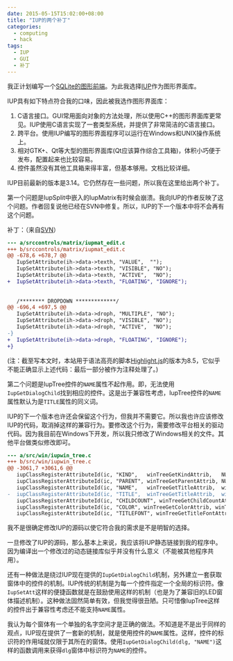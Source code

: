 ```yaml
---
date: 2015-05-15T15:02:00+08:00
title: "IUP的两个补丁"
categories:
  - computing
  - hack
tags:
  - IUP
  - GUI
  - 补丁
---
```


我正计划编写一个[SQLite的图形前端](https://www.github.com/z-rui/yasf)。为此我选择[IUP](http://webserver2.tecgraf.puc-rio.br/iup/)作为图形界面库。

IUP具有如下特点符合我的口味，因此被我选作图形界面库：

1. C语言接口。GUI常用面向对象的方法处理，所以使用C++的图形界面库更常见。IUP使用C语言实现了一套类型系统，并提供了非常简洁的C语言接口。
2. 跨平台。使用IUP编写的图形界面程序可以运行在Windows和UNIX操作系统上。
2. 相对GTK+、Qt等大型的图形界面库(Qt应该算作综合工具箱)，体积小巧便于发布，配置起来也比较容易。
3. 控件虽然没有其他工具箱来得丰富，但基本够用。文档比较详细。

IUP目前最新的版本是3.14。它仍然存在一些问题，所以我在这里给出两个补丁。

第一个问题是IupSplit中嵌入的IupMatrix有时候会崩溃。我向IUP的作者反映了这个问题。作者回复说他已经在SVN中修复。所以，IUP的下一个版本中将不会再有这个问题。

补丁：（来自[SVN](http://sourceforge.net/p/iup/iup/2897/tree//trunk/iup/srccontrols/matrix/iupmat_edit.c?diff=53d9aa9d0910d44ffbc10019:2896)）

```patch
--- a/srccontrols/matrix/iupmat_edit.c
+++ b/srccontrols/matrix/iupmat_edit.c
@@ -678,6 +678,7 @@
   IupSetAttribute(ih->data->texth, "VALUE",  "");
   IupSetAttribute(ih->data->texth, "VISIBLE", "NO");
   IupSetAttribute(ih->data->texth, "ACTIVE",  "NO");
+  IupSetAttribute(ih->data->texth, "FLOATING", "IGNORE");
 
 
   /******** DROPDOWN *************/
@@ -696,4 +697,5 @@
   IupSetAttribute(ih->data->droph, "MULTIPLE", "NO");
   IupSetAttribute(ih->data->droph, "VISIBLE", "NO");
   IupSetAttribute(ih->data->droph, "ACTIVE",  "NO");
-}
+  IupSetAttribute(ih->data->droph, "FLOATING", "IGNORE");
+}
```

(注：截至写本文时，本站用于语法高亮的脚本[Highlight.js](https://highlightjs.org/)的版本为8.5，它似乎不能正确显示上述代码：最后一部分被作为注释处理了。)

第二个问题是IupTree控件的`NAME`属性不起作用。即，无法使用`IupGetDialogChild`找到相应的控件。这是出于兼容性考虑，IupTree控件的`NAME`属性默认为是`TITLE`属性的同义词。

IUP的下一个版本也许还会保留这个行为，但我并不需要它。所以我也许应该修改IUP的代码，取消掉这样的兼容行为。要修改这个行为，需要修改平台相关的驱动代码。因为我目前在Windows下开发，所以我只修改了Windows相关的文件。其他平台做类似修改即可。

```patch
--- a/src/win/iupwin_tree.c
+++ b/src/win/iupwin_tree.c
@@ -3061,7 +3061,6 @@
   iupClassRegisterAttributeId(ic, "KIND",   winTreeGetKindAttrib,   NULL, IUPAF_READONLY|IUPAF_NO_INHERIT);
   iupClassRegisterAttributeId(ic, "PARENT", winTreeGetParentAttrib, NULL, IUPAF_READONLY|IUPAF_NO_INHERIT);
   iupClassRegisterAttributeId(ic, "NAME",   winTreeGetTitleAttrib,  winTreeSetTitleAttrib, IUPAF_NO_INHERIT);
-  iupClassRegisterAttributeId(ic, "TITLE",  winTreeGetTitleAttrib,  winTreeSetTitleAttrib, IUPAF_NO_INHERIT);
   iupClassRegisterAttributeId(ic, "CHILDCOUNT", winTreeGetChildCountAttrib, NULL, IUPAF_READONLY|IUPAF_NO_INHERIT);
   iupClassRegisterAttributeId(ic, "COLOR", winTreeGetColorAttrib, winTreeSetColorAttrib, IUPAF_NO_INHERIT);
   iupClassRegisterAttributeId(ic, "TITLEFONT", winTreeGetTitleFontAttrib, winTreeSetTitleFontAttrib, IUPAF_NO_INHERIT);
```

我不是很确定修改IUP的源码以使它符合我的需求是不是明智的选择。

一旦修改了IUP的源码，那么基本上来说，我应该将IUP静态链接到我的程序中。因为编译出一个修改过的动态链接库似乎并没有什么意义（不能被其他程序共用）。

还有一种做法是绕过IUP现在提供的`IupGetDialogChild`机制，另外建立一套获取窗体中的控件的机制。IUP传统的机制是为每一个控件指定一个全局的标识符。像`IupSetAtt`这样的便捷函数就是在鼓励使用这样的机制（也是为了兼容旧的LED窗体描述机制）。这种做法固然简单有效，但我觉得很丑陋。只可惜像IupTree这样的控件出于兼容性考虑还不能支持`NAME`属性。

我认为每个窗体有一个单独的名字空间才是正确的做法。不知道是不是出于同样的观点，IUP现在提供了一套新的机制，就是使用控件的`NAME`属性。这样，控件的标识符的作用域就仅限于其所在的窗体。使用`IupGetDialogChild(dlg, "NAME")`这样的函数调用来获得`dlg`窗体中标识符为`NAME`的控件。

<!--more-->

